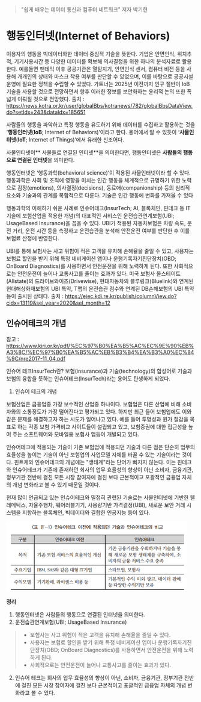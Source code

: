 >"쉽게 배우는 데이터 통신과 컴퓨터 네트워크" 저자 박기현

# 행동인터넷(Internet of Behaviors)

이용자의 행동을 빅데이터화한 데이터 중심적 기술을 뜻한다. 기업은 안면인식, 위치추적, 기기사용시간 등 다양한 데이터를 확보해 의사결정을 위한 하나의 분석자료로 활용한다. 예를들면 팬데믹 이후 공공기관은 열탐지기, 안면인식 센서, 컴퓨터 비전 등을 사용해 개개인의 상태와 마스크 착용 여부를 판단할 수 있었으며, 이를 바탕으로 공공시설 운영에 필요한 정책을 수립할 수 있었다. 가트너는 2025년 이전까지 인구 절반이 IoB 기술을 사용할 것으로 전망하면서 향후 이러한 정보를 보안화하는 윤리적 논의 또한 폭넓게 이뤄질 것으로 전망했다.
출처 : https://news.kotra.or.kr/user/globalBbs/kotranews/782/globalBbsDataView.do?setIdx=243&dataIdx=185651

사람들의 행동을 파악하고 특정 행동을 유도하기 위해 데이터를 수집하고 활용하는 것을 
‘**행동인터넷**(**IoB**; Internet of Behaviors)’이라고 한다. 
용어에서 알 수 있듯이 ‘**사물인터넷**(**IoT**; Internet of Things)’에서 유래한 신조어다.

사물인터넷이** 사물들로 연결된 인터넷**을 의미한다면, 행동인터넷은 **사람들의 행동으로 연결된 인터넷**을 의미한다. 

행동인터넷은 ‘행동과학(behavioral science)’이 적용된 사물인터넷이라 할 수 있다. 행동과학은 사회 및 조직에 영향을 미치는 인간 행동을 체계적으로 규명하기 위한 노력으로 감정(emotions), 의사결정(decisions), 동료애(companionship) 등의 심리적 요소와 기술과의 관계를 복합적으로 다룬다. 기술은 인간 행동에 변화를 가져올 수 있다

행동과학의 이해하기 쉬운 사례로 인슈어테크(InsurTech; AI, 블록체인, 핀테크 등 IT 기술에 보험산업을 적용한 개념)의 대표적인 서비스인 운전습관연계보험(UBI; UsageBased Insurance)을 꼽을 수 있다. UBI가 적용된 자동차보험은 차량 속도, 운전 거리, 운전 시간 등을 측정하고 운전습관을 분석해 안전운전 여부를 판단한 후 이를 보험료 산정에 반영한다.

UBI를 통해 보험사는 사고 위험이 적은 고객을 유치해 손해율을 줄일 수 있고, 사용자는 보험료 할인을 받기 위해 특정 네비게이션 앱이나 운행기록자기진단장치(OBD; OnBoard Diagnostics)를 사용하면서 안전운전을 위해 노력하게 된다. 또한 사회적으로는 안전운전이 늘어나 교통사고를 줄이는 효과가 있다. 미국 보험사 올스테이트(Allstate)의 드라이브와이즈(Drivewise), 현대자동차의 블루링크(Bluelink)와 연계된 현대해상화재보험의 UBI 특약, T맵의 운전습관 점수와 연계된 DB손해보험의 UBI 특약 등이 출시된 상태다.
출처 : https://eiec.kdi.re.kr/publish/columnView.do?cidx=13119&sel_year=2020&sel_month=12

## 인슈어테크의 개념
참고 : https://www.kiri.or.kr/pdf/%EC%97%B0%EA%B5%AC%EC%9E%90%EB%A3%8C/%EC%97%B0%EA%B5%AC%EB%B3%B4%EA%B3%A0%EC%84%9C/nre2017-11_04.pdf

인슈어 테크InsurTech란?
보험(insurance)과 기술(technology)의 합성어로 기술과 보험의 융합을 뜻하는 인슈어테크(InsurTech)라는 용어도 탄생하게 되었다.

1. 인슈어 테크의 개념

보험산업은 금융업중 가장 보수적인 산업중 하나이다. 보험업은 다른 산업에 비해 소비자와의 소통정도가 가장 떨어진다고 평가되고 있다. 하지만 최근 들어 보험업에도 이와 같은 문제를 해결하고자 하는 시도가 일어나고 있다. 예를 들어 투명성과 원가 절감을 목표로 하는 각종 보험 가격비교 사이트들이 설립되고 있고, 보험증권에 대한 접근성을 높여 주는 소프트웨어와 모바일용 보험사 앱등이 개발되고 있다.

 인슈어테크에 적용되는 기술이 기존 보험업에 적용되던 기술과 다른 점은 단순히 업무의 효율성을 높이는 기술이 아닌 보험업의 사업모델 자체를 바꿀 수 있는 기술이라는 것이다.
 핀트케와 인슈어테크의 개념에는 "생태계"라는 단어가 빠지지 않는다. 이는 핀테크와 인슈어테크가 기존에 존재하던 회사의 업무 효율성의 향상이 아닌 소비자, 금융기관, 정부기관 전반에 걸친 모든 시장 참여자에 걸친 보다 근본적이고 포괄적인 금융업 자체의 개념 변화라고 볼 수 있기 때문일 것이다.
 
 현재 많이 언급되고 있는 인슈어테크와 밀접히 관련된 기술로는 사물인터넷에 기반한 텔레메틱스, 자율주행차, 웨어러블기기, 사용량기반 가격결정(UBI), 새로운 보안 거래 시스템을 지향하는 블록체인, 빅데이터와 결합한 인공지능 등이 있다.
 
 ![](https://github.com/anotheranotherhoon/TIL/blob/master/IT/img/insur_tech.png?raw=true)

**정리**
1. 행동인터넷은 사람들의 행동으로 연결된 인터넷을 의미한다.
2.  운전습관연계보험(UBI; UsageBased Insurance)
>- 보험사는 사고 위험이 적은 고객을 유치해 손해율을 줄일 수 있다.
>- 사용자는 보험료 할인을 받기 위해 특정 네비게이션 앱이나 운행기록자기진단장치(OBD; OnBoard Diagnostics)를 사용하면서 안전운전을 위해 노력하게 된다.
>- 사회적으로는 안전운전이 늘어나 교통사고를 줄이는 효과가 있다.
2. 인슈어 테크는 회사의 업무 효율성의 향상이 아닌, 소비자, 금융기관, 정부기관 전반에 걸친 모든 시장 참여자에 걸친 보다 근본적이고 포괄적인 금융업 자체의 개념 변화라고 볼 수 있다.